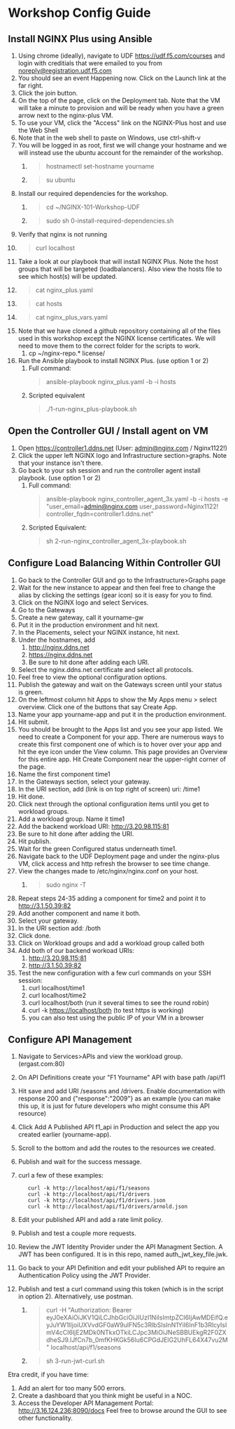 # Workshop Config Guide

## Install NGINX Plus using Ansible

1. Using chrome (ideally), navigate to UDF <https://udf.f5.com/courses> and login with creditials that were emailed to you from noreply@registration.udf.f5.com
2. You should see an event Happening now. Click on the Launch link at the far right.
3. Click the join button.
4. On the top of the page, click on the Deployment tab. Note that the VM will take a minute to provision and will be ready when you have a green arrow next to the nginx-plus VM.
5. To use your VM, click the "Access" link on the NGINX-Plus host and use the Web Shell
6. Note that in the web shell to paste on Windows, use ctrl-shift-v
7. You will be logged in as root, first we will change your hostname and we will instead use the ubuntu account for the remainder of the workshop.
   1. >hostnamectl set-hostname yourname
   2. >su ubuntu
8. Install our required dependencies for the workshop.
   1. >cd ~/NGINX-101-Workshop-UDF
   2. >sudo sh 0-install-required-dependencies.sh
9. Verify that nginx is not running
10. >curl localhost
11. Take a look at our playbook that will install NGINX Plus. Note the host groups that will be targeted (loadbalancers). Also view the hosts file to see which host(s) will be updated.
12. >cat nginx_plus.yaml
13. >cat hosts
14. >cat nginx_plus_vars.yaml
15. Note that we have cloned a github repository containing all of the files used in this workshop except the NGINX license certificates. We will need to move them to the correct folder for the scripts to work.
    1. cp ~/nginx-repo.* license/
16. Run the Ansible playbook to install NGINX Plus. (use option 1 or 2)
    1. Full command:
         >ansible-playbook nginx_plus.yaml -b -i hosts
    2. Scripted equivalent
         >./1-run-nginx_plus-playbook.sh

## Open the Controller GUI / Install agent on VM

1. Open <https://controller1.ddns.net> (User: admin@nginx.com / Nginx1122!)
2. Click the upper left NGINX logo and Infrastructure section>graphs. Note that your instance isn't there.
3. Go back to your ssh session and run the controller agent install playbook. (use option 1 or 2)
    1. Full command:
       >ansible-playbook nginx_controller_agent_3x.yaml -b -i hosts -e "user_email=admin@nginx.com user_password=Nginx1122! controller_fqdn=controller1.ddns.net"
    2. Scripted Equivalent:
       >sh 2-run-nginx_controller_agent_3x-playbook.sh

## Configure Load Balancing Within Controller GUI

1. Go back to the Controller GUI and go to the Infrastructure>Graphs page
2. Wait for the new instance to appear and then feel free to change the alias by clicking the settings (gear icon) so it is easy for you to find.
3. Click on the NGINX logo and select Services.
4. Go to the Gateways
5. Create a new gateway, call it yourname-gw
6. Put it in the production environment and hit next.
7. In the Placements, select your NGINX instance, hit next.
8. Under the hostnames, add
   1. http://nginx.ddns.net
   2. https://nginx.ddns.net
   3. Be sure to hit done after adding each URI.
9. Select the nginx.ddns.net certificate and select all protocols.
10. Feel free to view the optional configuration options.
11. Publish the gateway and wait on the Gateways screen until your status is green.
12. On the leftmost column hit Apps to show the My Apps menu > select overview. Click one of the buttons that say Create App.
13. Name your app yourname-app and put it in the production environment.
14. Hit submit.
15. You should be brought to the Apps list and you see your app listed. We need to create a Component for your app. There are numerous ways to create this first component one of which is to hover over your app and hit the eye icon under the View column. This page provides an Overview for this entire app. Hit Create Component near the upper-right corner of the page.
16. Name the first component time1
17. In the Gateways section, select your gateway.
18. In the URI section, add (link is on top right of screen) uri: /time1
19. Hit done.
20. Click next through the optional configuration items until you get to workload groups.
21. Add a workload group. Name it time1
22. Add the backend workload URI: <http://3.20.98.115:81>
23. Be sure to hit done after adding the URI.
24. Hit publish.
25. Wait for the green Configured status underneath time1.
26. Navigate back to the UDF Deployment page and under the nginx-plus VM, click access and http refresh the browser to see time change.
27. View the changes made to /etc/nginx/nginx.conf on your host.
    1. >sudo nginx -T
28. Repeat steps 24-35 adding a component for time2 and point it to <http://3.1.50.39:82>
29. Add another component and name it both.
30. Select your gateway.
31. In the URI section add: /both
32. Click done.
33. Click on Workload groups and add a workload group called both
34. Add both of our backend workoad URIs:
    1. <http://3.20.98.115:81>
    2. <http://3.1.50.39:82>
35. Test the new configuration with a few curl commands on your SSH session:
    1. curl localhost/time1
    2. curl localhost/time2
    3. curl localhost/both (run it several times to see the round robin)
    4. curl -k <https://localhost/both> (to test https is working)
    5. you can also test using the public IP of your VM in a browser

## Configure API Management

1. Navigate to Services>APIs and view the workload group. (ergast.com:80)
2. On API Definitions create your "F1 Yourname" API with base path /api/f1
3. Hit save and add URI /seasons and /drivers. Enable documentation with response 200 and {"response":"2009"} as an example (you can make this up, it is just for future developers who might consume this API resource)
4. Click Add A Published API f1_api in Production and select the app you created earlier (yourname-app).
5. Scroll to the bottom and add the routes to the resources we created.
6. Publish and wait for the success message.
7. curl a few of these examples:

   ```
      curl -k http://localhost/api/f1/seasons
      curl -k http://localhost/api/f1/drivers
      curl -k http://localhost/api/f1/drivers.json
      curl -k http://localhost/api/f1/drivers/arnold.json
   ```

8. Edit your published API and add a rate limit policy.
9. Publish and test a couple more requests.
10. Review the JWT Identity Provider under the API Managment Section. A JWT has been configured. It is in this repo, named auth_jwt_key_file.jwk.
11. Go back to your API Definition and edit your published API to require an Authentication Policy using the JWT Provider.
12. Publish and test a curl command using this token (which is in the script in option 2). Alternatively, use postman.
    1. >curl -H "Authorization: Bearer eyJ0eXAiOiJKV1QiLCJhbGciOiJIUzI1NiIsImtpZCI6IjAwMDEifQ.eyJuYW1lIjoiUXVvdGF0aW9uIFN5c3RlbSIsInN1YiI6InF1b3RlcyIsImV4cCI6IjE2MDk0NTkxOTkiLCJpc3MiOiJNeSBBUEkgR2F0ZXdheSJ9.lJfCn7b_0mfKHKGk56Iu6CPGdJElG2UhFL64X47vu2M" localhost/api/f1/seasons
    2. >sh 3-run-jwt-curl.sh

Etra credit, if you have time:

1. Add an alert for too many 500 errors.
2. Create a dashboard that you think might be useful in a NOC.
3. Access the Developer API Management Portal: <http://3.16.124.236:8090/docs>
Feel free to browse around the GUI to see other functionality.
